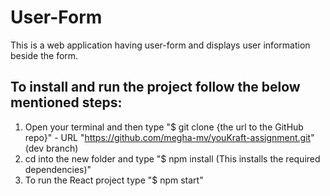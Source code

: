 # User-Form

This is a web application having user-form and displays user information beside the form.

## To install and run the project follow the below mentioned steps:
 
 1. Open your terminal and then type "$ git clone {the url to the GitHub repo}" - URL "https://github.com/megha-mv/youKraft-assignment.git" (dev branch)
 2. cd into the new folder and type "$ npm install (This installs the required dependencies)"
 3. To run the React project type "$ npm start"

